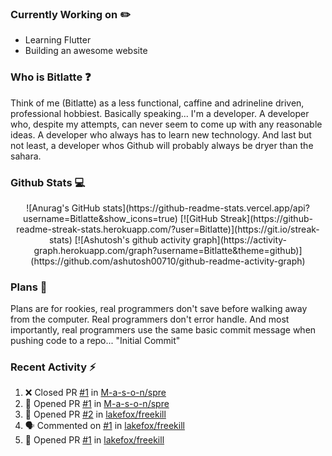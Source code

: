 ### Currently Working on :pencil2:
* Learning Flutter
* Building an awesome website

### Who is Bitlatte :question:
Think of me (Bitlatte) as a less functional, caffine and adrineline driven, professional hobbiest.
Basically speaking... I\'m a developer. A developer who, despite my attempts, can never seem
to come up with any reasonable ideas. A developer who always has to learn new technology.
And last but not least, a developer whos Github will probably always be dryer than the sahara.

### Github Stats :computer:
<div align='center'>
  ![Anurag's GitHub stats](https://github-readme-stats.vercel.app/api?username=Bitlatte&show_icons=true)
  [![GitHub Streak](https://github-readme-streak-stats.herokuapp.com/?user=Bitlatte)](https://git.io/streak-stats)
  [![Ashutosh's github activity graph](https://activity-graph.herokuapp.com/graph?username=Bitlatte&theme=github)](https://github.com/ashutosh00710/github-readme-activity-graph)
</div>

### Plans :scroll:
Plans are for rookies, real programmers don\'t save before walking away from the computer.
Real programmers don\'t error handle. And most importantly, real programmers use the same
basic commit message when pushing code to a repo... "Initial Commit"

### Recent Activity :zap:
<!--START_SECTION:activity-->
1. ❌ Closed PR [#1](https://github.com/M-a-s-o-n/spre/pull/1) in [M-a-s-o-n/spre](https://github.com/M-a-s-o-n/spre)
2. 💪 Opened PR [#1](https://github.com/M-a-s-o-n/spre/pull/1) in [M-a-s-o-n/spre](https://github.com/M-a-s-o-n/spre)
3. 💪 Opened PR [#2](https://github.com/lakefox/freekill/pull/2) in [lakefox/freekill](https://github.com/lakefox/freekill)
4. 🗣 Commented on [#1](https://github.com/lakefox/freekill/issues/1) in [lakefox/freekill](https://github.com/lakefox/freekill)
5. 💪 Opened PR [#1](https://github.com/lakefox/freekill/pull/1) in [lakefox/freekill](https://github.com/lakefox/freekill)
<!--END_SECTION:activity-->
